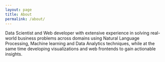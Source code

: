 ```yaml
---
layout: page
title: About
permalink: /about/
---
```

Data Scientist and Web developer with extensive experience in solving real-world business problems across domains using Natural Language Processing, Machine learning and Data Analytics techniques, while at the same time developing visualizations and web frontends to gain actionable insights.
